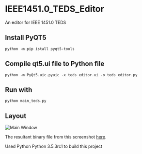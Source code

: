 # IEEE1451.0_TEDS_Editor
An editor for IEEE 1451.0 TEDS

## Install PyQT5
```python -m pip istall pyqt5-tools```

## Compile qt5.ui file to Python file
```python -m PyQt5.uic.pyuic -x teds_editor.ui -o teds_editor.py```

## Run with
```python main_teds.py```

## Layout
![Main Window](https://github.com/DIGI2-FEUP/IEEE1451.0_TEDS_Editor/blob/main/img/window.png)

The resultant binary file from this screenshot [here](https://github.com/DIGI2-FEUP/IEEE1451.0_TEDS_Editor/blob/main/4415b9603ef54e029da3.bin).

Used Python Python 3.5.3rc1 to build this project
